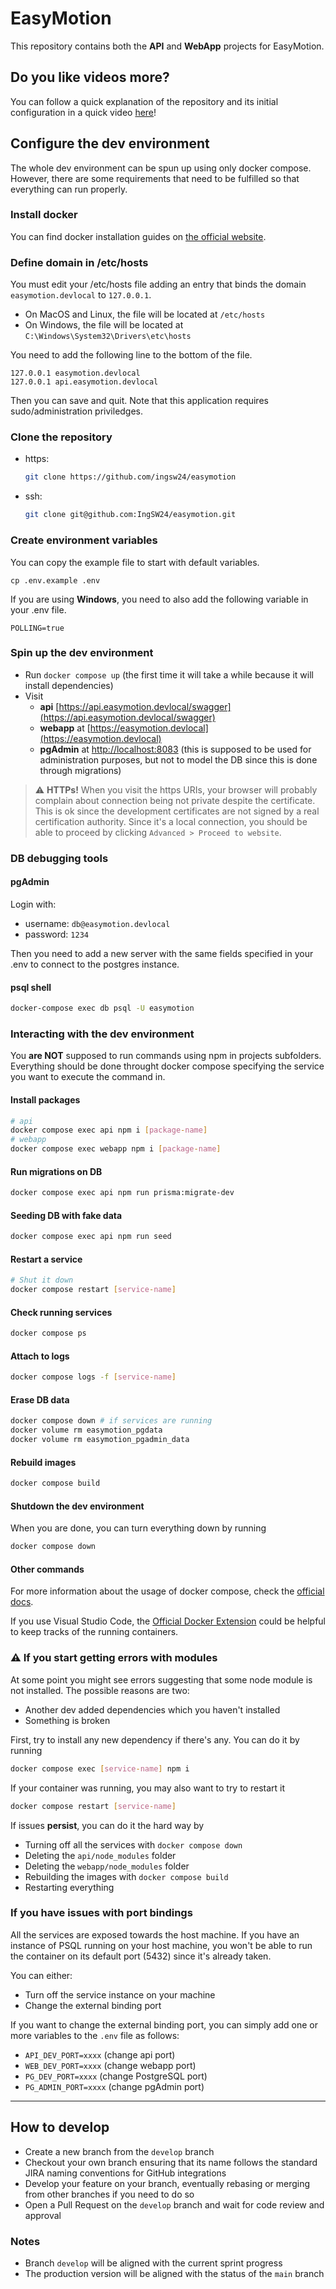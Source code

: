 # EasyMotion

This repository contains both the **API** and **WebApp** projects for EasyMotion.

## Do you like videos more?

You can follow a quick explanation of the repository and its initial configuration in a quick video [here](https://www.loom.com/share/57bff56af68040f3b9099a492d284153?sid=07ebf338-da86-4538-a9c9-9fe3d601a8dd)!

## Configure the dev environment

The whole dev environment can be spun up using only docker compose. However, there are some requirements that need to be fulfilled so that everything can run properly.

### Install docker

You can find docker installation guides on [the official website](https://www.docker.com/).

### Define domain in /etc/hosts

You must edit your /etc/hosts file adding an entry that binds the domain `easymotion.devlocal` to `127.0.0.1`.

- On MacOS and Linux, the file will be located at `/etc/hosts`
- On Windows, the file will be located at `C:\Windows\System32\Drivers\etc\hosts`

You need to add the following line to the bottom of the file.

```
127.0.0.1 easymotion.devlocal
127.0.0.1 api.easymotion.devlocal
```

Then you can save and quit. Note that this application requires sudo/administration priviledges.

### Clone the repository

- https:

  ```bash
  git clone https://github.com/ingsw24/easymotion
  ```

- ssh:

  ```bash
  git clone git@github.com:IngSW24/easymotion.git
  ```

### Create environment variables

You can copy the example file to start with default variables.

```
cp .env.example .env
```

If you are using **Windows**, you need to also add the following variable in your .env file.

```
POLLING=true
```

### Spin up the dev environment

- Run `docker compose up` (the first time it will take a while because it will install dependencies)
- Visit
  - **api** [https://api.easymotion.devlocal/swagger](https://api.easymotion.devlocal/swagger)
  - **webapp** at [https://easymotion.devlocal](https://easymotion.devlocal)
  - **pgAdmin** at [http://localhost:8083](http://localhost:8083) (this is supposed to be used for administration purposes, but not to model the DB since this is done through migrations)

> ⚠️ **HTTPs!** When you visit the https URIs, your browser will probably complain about connection being not private despite the certificate. This is ok since the development certificates are not signed by a real certification authority. Since it's a local connection, you should be able to proceed by clicking `Advanced > Proceed to website`.

### DB debugging tools

#### pgAdmin

Login with:

- username: `db@easymotion.devlocal`
- password: `1234`

Then you need to add a new server with the same fields specified in your .env to connect to the postgres instance.

#### psql shell

```bash
docker-compose exec db psql -U easymotion
```

### Interacting with the dev environment

You **are NOT** supposed to run commands using npm in projects subfolders. Everything should be done throught docker compose specifying the service you want to execute the command in.

#### Install packages

```bash
# api
docker compose exec api npm i [package-name]
# webapp
docker compose exec webapp npm i [package-name]
```

#### Run migrations on DB

```bash
docker compose exec api npm run prisma:migrate-dev
```

#### Seeding DB with fake data
```bash
docker compose exec api npm run seed
```

#### Restart a service

```bash
# Shut it down
docker compose restart [service-name]
```

#### Check running services

```bash
docker compose ps
```

#### Attach to logs

```bash
docker compose logs -f [service-name]
```

#### Erase DB data

```bash
docker compose down # if services are running
docker volume rm easymotion_pgdata
docker volume rm easymotion_pgadmin_data
```

#### Rebuild images

```bash
docker compose build
```

#### Shutdown the dev environment

When you are done, you can turn everything down by running

```bash
docker compose down
```

#### Other commands

For more information about the usage of docker compose, check the [official docs](https://docs.docker.com/reference/cli/docker/compose/).

If you use Visual Studio Code, the [Official Docker Extension](https://marketplace.visualstudio.com/items?itemName=ms-azuretools.vscode-docker) could be helpful to keep tracks of the running containers.

### ⚠ ️If you start getting errors with modules

At some point you might see errors suggesting that some node module is not installed. The possible reasons are two:

- Another dev added dependencies which you haven't installed
- Something is broken

First, try to install any new dependency if there's any. You can do it by running

```bash
docker compose exec [service-name] npm i
```

If your container was running, you may also want to try to restart it

```bash
docker compose restart [service-name]
```

If issues **persist**, you can do it the hard way by

- Turning off all the services with `docker compose down`
- Deleting the `api/node_modules` folder
- Deleting the `webapp/node_modules` folder
- Rebuilding the images with `docker compose build`
- Restarting everything

### If you have issues with port bindings

All the services are exposed towards the host machine. If you have an instance of PSQL running on your host machine, you won't be able to run the container on its default port (5432) since it's already taken.

You can either:

- Turn off the service instance on your machine
- Change the external binding port

If you want to change the external binding port, you can simply add one or more variables to the `.env` file as follows:

- `API_DEV_PORT=xxxx` (change api port)
- `WEB_DEV_PORT=xxxx` (change webapp port)
- `PG_DEV_PORT=xxxx` (change PostgreSQL port)
- `PG_ADMIN_PORT=xxxx` (change pgAdmin port)

---

## How to develop

- Create a new branch from the `develop` branch
- Checkout your own branch ensuring that its name follows the standard JIRA naming conventions for GitHub integrations
- Develop your feature on your branch, eventually rebasing or merging from other branches if you need to do so
- Open a Pull Request on the `develop` branch and wait for code review and approval

### Notes

- Branch `develop` will be aligned with the current sprint progress
- The production version will be aligned with the status of the `main` branch
